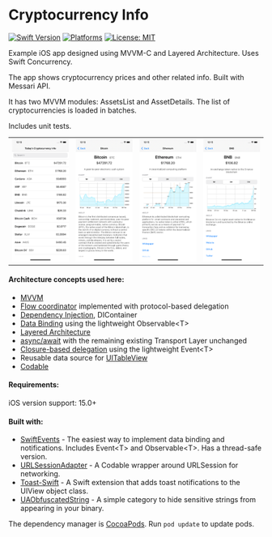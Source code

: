 # Cryptocurrency Info
[![Swift Version](https://img.shields.io/badge/Swift-5-F16D39.svg?style=flat)](https://swift.org)
[![Platforms](https://img.shields.io/badge/platform-iOS-lightgrey.svg)](https://developer.apple.com/swift/)
[![License: MIT](https://img.shields.io/badge/License-MIT-yellow.svg)](https://github.com/denissimon/Cryptocurrency-Info/blob/master/LICENSE)

Example iOS app designed using MVVM-C and Layered Architecture. Uses Swift Concurrency.

The app shows cryptocurrency prices and other related info. Built with Messari API.

It has two MVVM modules: AssetsList and AssetDetails. The list of cryptocurrencies is loaded in batches.

Includes unit tests.

<table> 
  <tr>
    <td> <img src="Screenshots/1 Cryptocurrency-Info - iPhone 11 - 2021-02-10.png" width = 190px></td>
    <td> <img src="Screenshots/2 Cryptocurrency-Info - iPhone 11 - 2021-02-10.png" width = 190px></td>
    <td> <img src="Screenshots/3 Cryptocurrency-Info - iPhone 11 - 2021-02-10.png" width = 190px></td>
    <td> <img src="Screenshots/4 Cryptocurrency-Info - iPhone 11 - 2021-02-10.png" width = 190px></td>
  </tr>
</table>

#### Architecture concepts used here:
- [MVVM][MVVMLink]
- [Flow coordinator][FlowCoordinatorLink] implemented with protocol-based delegation
- [Dependency Injection][DIContainerLink], DIContainer
- [Data Binding][DataBindingLink] using the lightweight Observable\<T\>
- [Layered Architecture][LayeredArchitectureLink]
- [async/await][AsyncAwaitLink] with the remaining existing Transport Layer unchanged
- [Closure-based delegation][ClosureBasedDelegationLink] using the lightweight Event\<T\>
- Reusable data source for [UITableView][UITableViewDataSourceLink]
- [Codable][CodableLink]

[MVVMLink]: https://github.com/denissimon/Cryptocurrency-Info/tree/master/CryptocurrencyInfo/Modules/AssetsFeature/AssetDetails
[FlowCoordinatorLink]: https://github.com/denissimon/Cryptocurrency-Info/tree/master/CryptocurrencyInfo/Coordinator
[DIContainerLink]: https://github.com/denissimon/Cryptocurrency-Info/blob/master/CryptocurrencyInfo/Coordinator/DIContainer/DIContainer.swift
[DataBindingLink]: https://github.com/denissimon/Cryptocurrency-Info/blob/master/CryptocurrencyInfo/Modules/AssetsFeature/AssetsList/ViewModel/AssetsListViewModel.swift
[LayeredArchitectureLink]: https://en.wikipedia.org/wiki/Multitier_architecture
[AsyncAwaitLink]: https://github.com/denissimon/Cryptocurrency-Info/tree/master/CryptocurrencyInfo/Data/Repositories
[ClosureBasedDelegationLink]: https://github.com/denissimon/Cryptocurrency-Info/blob/master/CryptocurrencyInfo/Modules/AssetsFeature/AssetsList/View/AssetsListDataSource.swift
[UITableViewDataSourceLink]: https://github.com/denissimon/Cryptocurrency-Info/blob/master/CryptocurrencyInfo/Modules/AssetsFeature/AssetsList/View/AssetsListDataSource.swift
[CodableLink]: https://github.com/denissimon/Cryptocurrency-Info/blob/master/CryptocurrencyInfo/Modules/AssetsFeature/AssetDetails/Models/Profile.swift

#### Requirements:
iOS version support: 15.0+

#### Built with:
- [SwiftEvents](https://github.com/denissimon/SwiftEvents) - The easiest way to implement data binding and notifications. Includes Event\<T\> and Observable\<T\>. Has a thread-safe version.
- [URLSessionAdapter](https://github.com/denissimon/URLSessionAdapter) - A Codable wrapper around URLSession for networking.
- [Toast-Swift](https://github.com/scalessec/Toast-Swift) - A Swift extension that adds toast notifications to the UIView object class.
- [UAObfuscatedString](https://github.com/UrbanApps/UAObfuscatedString) - A simple category to hide sensitive strings from appearing in your binary.

The dependency manager is [CocoaPods](https://cocoapods.org). Run `pod update` to update pods.
